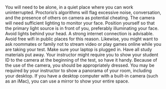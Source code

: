 You will need to be alone, in a quiet place where you can work uninterrupted. Proctorio’s algorithms will flag excessive noise, conversation, and the presence of others on camera as potential cheating.
The camera will need sufficient lighting to monitor your face. Position yourself so that the primary light source is in front of you, preferably illuminating your face. Avoid lights behind your head.
A strong internet connection is advisable. Avoid free wifi in public places for this reason. Likewise, you might want to ask roommates or family not to stream video or play games online while you are taking your test.
Make sure your laptop is plugged in.
Have all study materials put away.
Your instructor might require you to show your student ID to the camera at the beginning of the test, so have it handy.
Because of the use of the camera, you should be appropriately dressed.
You may be required by your instructor to show a panorama of your room, including your desktop. If you have a desktop computer with a built-in camera (such as an iMac), you can use a mirror to show your entire space.
